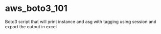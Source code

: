 # aws_boto3_101
Boto3 script that will print instance and asg with tagging using session and export the output in excel
